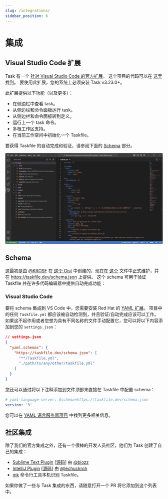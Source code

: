 ```yaml
---
slug: /integrations/
sidebar_position: 6
---
```


# 集成

## Visual Studio Code 扩展

Task 有一个 [针对 Visual Studio Code 的官方扩展](https://marketplace.visualstudio.com/items?itemName=task.vscode-task)。 这个项目的代码可以在 [这里](https://github.com/go-task/vscode-task) 找到。 要使用此扩展，您的系统上必须安装 Task v3.23.0+。

此扩展提供以下功能（以及更多）：

- 在侧边栏中查看 task。
- 从侧边栏和命令面板运行 task。
- 从侧边栏和命令面板转到定义。
- 运行上一个 task 命令。
- 多根工作区支持。
- 在当前工作空间中初始化一个 Taskfile。

要获得 Taskfile 的自动完成和验证，请参阅下面的 [Schema](#schema) 部分。

![Task for Visual Studio Code](https://github.com/go-task/vscode-task/blob/main/res/preview.png?raw=true)

## Schema

这最初是由 [@KROSF](https://github.com/KROSF) 在 [这个 Gist](https://gist.github.com/KROSF/c5435acf590acd632f71bb720f685895) 中创建的，现在在 [这个](https://github.com/go-task/task/blob/main/docs/static/schema.json) 文件中正式维护，并在 https://taskfile.dev/schema.json 上提供。 这个 schema 可用于验证 Taskfile 并在许多代码编辑器中提供自动完成功能：

### Visual Studio Code

要将 schema 集成到 VS Code 中，您需要安装 Red Hat 的 [YAML 扩展](https://marketplace.visualstudio.com/items?itemName=redhat.vscode-yaml)。 项目中的任何 `Taskfile.yml` 都应该被自动检测到，并且验证/自动完成应该可以工作。 如果这不起作用或者您想为具有不同名称的文件手动配置它，您可以将以下内容添加到您的 `settings.json`：

```json
// settings.json
{
  "yaml.schemas": {
    "https://taskfile.dev/schema.json": [
      "**/Taskfile.yml",
      "./path/to/any/other/taskfile.yml"
    ]
  }
}
```

您还可以通过将以下注释添加到文件顶部来直接在 Taskfile 中配置 schema：

```yaml
# yaml-language-server: $schema=https://taskfile.dev/schema.json
version: '3'
```

您可以在 [YAML 语言服务器项目](https://github.com/redhat-developer/yaml-language-server) 中找到更多相关信息。

## 社区集成

除了我们的官方集成之外，还有一个很棒的开发人员社区，他们为 Task 创建了自己的集成：

- [Sublime Text Plugin](https://packagecontrol.io/packages/Taskfile) [[源码](https://github.com/biozz/sublime-taskfile)] 由 [@biozz](https://github.com/biozz)
- [IntelliJ Plugin](https://plugins.jetbrains.com/plugin/17058-taskfile) [[源码](https://github.com/lechuckroh/task-intellij-plugin)] 由 [@lechuckroh](https://github.com/lechuckroh)
- [mk](https://github.com/pycontribs/mk) 命令行工具本机识别 Taskfile。

如果你做了一些与 Task 集成的东西，请随意打开一个 PR 将它添加到这个列表中。
